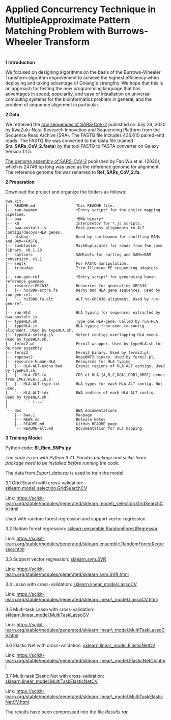 # Applied Concurrency Technique in MultipleApproximate Pattern Matching Problem with Burrows-Wheeler Transform
#
**1 Introduction**

We focused on designing algorithms on the basis of the Burrows-Wheeler Transform algorithm improvement to achieve the highest efficiency when deploying and taking advantage of Golang's strengths. We hope that this is an approach for testing the new programming language that has advantages in speed, popularity, and ease of installation on universal computing systems for the bioinformatics problem in general, and the problem of sequence alignment in particular.

**2 Data**

We retrieved the [raw sequences of SARS-CoV-2](https://sra-pub-sars-cov2.s3.amazonaws.com/sra-src/SRR12338312/KPCOVID-345_S81_L001_R1_001.fastq.gz.1) published on July 28, 2020 by KwaZulu-Natal Research Innovation and Sequencing Platform from the Sequence Read Archive (SRA). The FASTQ file includes 436.610 paired-end reads. The FASTQ file  was converted to the fasta file (named **Sra\_SARs\_CoV\_2.fasta**) by the tool FASTQ to FASTA converter on Galaxy Version 1.1.5.

[The genome assembly of SARS-CoV-2](https://www.ncbi.nlm.nih.gov/nuccore/NC_045512.2) published by Fan Wu et al. (2020), which is 24748 bp long was used as the reference genome for alignment. The reference genome file was renamed to **Ref\_SARs\_CoV\_2.fa**.

**2 Preparation**

Download the project and organize the folders as follows:
```
bwa.kit
|-- README.md                  This README file.
|-- run-bwamem                 *Entry script* for the entire mapping pipeline.
|-- bwa                        *BWA binary*
|-- k8                         Interpretor for *.js scripts.
|-- bwa-postalt.js             Post-process alignments to ALT contigs/decoys/HLA genes.
|-- htsbox                     Used by run-bwamem for shuffling BAMs and BAM=>FASTQ.
|-- samblaster                 MarkDuplicates for reads from the same library. v0.1.20
|-- samtools                   SAMtools for sorting and SAM=>BAM conversion. v1.1
|-- seqtk                      For FASTQ manipulation.
|-- trimadap                   Trim Illumina PE sequencing adapters.
|
|-- run-gen-ref                *Entry script* for generating human reference genomes.
|-- resource-GRCh38            Resources for generating GRCh38
|   |-- hs38DH-extra.fa        Decoy and HLA gene sequences. Used by run-gen-ref.
|   `-- hs38DH.fa.alt          ALT-to-GRCh38 alignment. Used by run-gen-ref.
|
|-- run-HLA                    HLA typing for sequences extracted by bwa-postalt.js.
|-- typeHLA.sh                 Type one HLA-gene. Called by run-HLA.
|-- typeHLA.js                 HLA typing from exon-to-contig alignment. Used by typeHLA.sh.
|-- typeHLA-selctg.js          Select contigs overlapping HLA exons. Used by typeHLA.sh.
|-- fermi2.pl                  Fermi2 wrapper. Used by typeHLA.sh for de novo assembly.
|-- fermi2                     Fermi2 binary. Used by fermi2.pl.
|-- ropebwt2                   RopeBWT2 binary. Used by fermi2.pl.
|-- resource-human-HLA         Resources for HLA typing
|   |-- HLA-ALT-exons.bed      Exonic regions of HLA ALT contigs. Used by typeHLA.sh.
|   |-- HLA-CDS.fa             CDS of HLA-{A,B,C,DQA1,DQB1,DRB1} genes from IMGT/HLA-3.18.0.
|   |-- HLA-ALT-type.txt       HLA types for each HLA ALT contig. Not used.
|   `-- HLA-ALT-idx            BWA indices of each HLA ALT contig. Used by typeHLA.sh
|       `-- (...)
|
`-- doc                        BWA documentations
    |-- bwa.1                  Manpage
    |-- NEWS.md                Release Notes
    |-- README.md              GitHub README page
    `-- README-alt.md          Documentation for ALT mapping
```


**3 Training Model**

Python code: **BI\_Rice\_SNPs.py**

_The code is run with Python 3.7.1. Pandas package and scikit-learn package need to be installed before running the code._

The data from _Export\_data.rar_ is used to train the model.


3.1 Grid Search with cross-validation: [sklearn.model\_selection.GridSearchCV](https://scikit-learn.org/stable/modules/generated/sklearn.model_selection.GridSearchCV.html)

Link: https://scikit-learn.org/stable/modules/generated/sklearn.model\_selection.GridSearchCV.html

Used with random forest regression and support vector regression.

3.2 Radom forest regression: [sklearn.ensemble.RandomForestRegressor](https://scikit-learn.org/stable/modules/generated/sklearn.ensemble.RandomForestRegressor.html)

Link: https://scikit-learn.org/stable/modules/generated/sklearn.ensemble.RandomForestRegressor.html

3.3 Support vector regression: [sklearn.svm.SVR](https://scikit-learn.org/stable/modules/generated/sklearn.svm.SVR.html)

Link: https://scikit-learn.org/stable/modules/generated/sklearn.svm.SVR.html

3.4 Lasso with cross-validation: [sklearn.linear\_model.LassoCV](https://scikit-learn.org/stable/modules/generated/sklearn.linear_model.LassoCV.html)

Link: https://scikit-learn.org/stable/modules/generated/sklearn.linear\_model.LassoCV.html

3.5 Multi-task Lasso with cross-validation: [sklearn.linear\_model.MultiTaskLassoCV](https://scikit-learn.org/stable/modules/generated/sklearn.linear_model.MultiTaskLassoCV.html)

Link: https://scikit-learn.org/stable/modules/generated/sklearn.linear\_model.MultiTaskLassoCV.html

3.6 Elastic Net with cross-validation: [sklearn.linear\_model.ElasticNetCV](https://scikit-learn.org/stable/modules/generated/sklearn.linear_model.ElasticNetCV.html)

Link: https://scikit-learn.org/stable/modules/generated/sklearn.linear\_model.ElasticNetCV.html

3.7 Multi-task Elastic Net with cross-validation: [sklearn.linear\_model.MultiTaskElasticNetCV](https://scikit-learn.org/stable/modules/generated/sklearn.linear_model.MultiTaskElasticNetCV.html)

Link: https://scikit-learn.org/stable/modules/generated/sklearn.linear\_model.MultiTaskElasticNetCV.html

The results have been compressed into the file _Results.rar._


